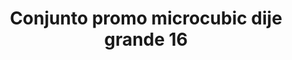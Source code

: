 ---
title: Conjunto promo microcubic dije grande 16
date: 
draft: false

# descripcion
description : Conjunto de cadena y dije con microcubic. Largo de cadena 40, 45 o 50 cm a elección

materials: Plata 925

color: 

dimensions: 

code: 06-26-0734

type: "Conjuntos"

categories: []

price: $4.590,00

price_eftvo: $3.905,00

# Images
# first image will be shown in the product page
images:
  # - image: "images/path_to_image"
  # La ubicacion de las imagenes es imagenes/Conjuntos/Conjuntos.Cadena y Dije/06-26-0734-conjunto-promo-microcubic-dije-grande-16
  - image: "./images/conjuntos/cadena_y_dije/06-26-0734-conjunto-promo-microcubic-dije-grande-16.jpg"
---